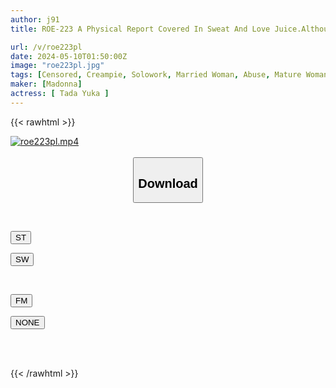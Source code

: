 ```yaml
---
author: j91
title: ROE-223 A Physical Report Covered In Sweat And Love Juice.Although It Was For The Sake Of My Beloved Son's Entrance Into Higher Education, My Body And Soul Were Drowning In Him... Arika Tada

url: /v/roe223pl
date: 2024-05-10T01:50:00Z
image: "roe223pl.jpg"
tags: [Censored, Creampie, Solowork, Married Woman, Abuse, Mature Woman, Mother	]
maker: [Madonna]
actress: [ Tada Yuka ]
---
```



{{< rawhtml >}}

<div class="video" data-videoid="rDVL0ZOoWZIbZ34">
    <a href="javascript:;">
        <img src="/v/roe223pl/roe223pl.jpg" width="WIDTH" height="HEIGHT" alt="roe223pl.mp4" loading="lazy">
    </a>
</div>

<script type="text/javascript" src="https://j91.asia/asset/on-demand-st.js"></script>

<br>
  <link rel="stylesheet" href="https://j91.asia/asset/bs5.css">
  
  <center>
  <button class="btn btn-primary" type="button" data-bs-toggle="collapse" data-bs-target=".multi-collapse" aria-expanded="false" aria-controls="multiCollapseExample1 multiCollapseExample2"><h2>Download</h2></button></center>
</p>
<div class="row">
  <div class="col">
    <div class="collapse multi-collapse" id="multiCollapseExample1">
      <div class="card card-body">
	      	      <br>
<div class="buttons">  
<p><a href="https://streamtape.to/v/rDVL0ZOoWZIbZ34" target="_blank"><button class="btn-hover color-3"><i class="fa fa-download"></i> ST</button></a></p>
<p><a href="https://asnwish.com/ukw8p6thw173" target="_blank"><button class="btn-hover color-2"><i class="fa fa-download"></i> SW</button></a></p></div>
    </div>
  </div>
</div>
  <div class="col">
    <div class="collapse multi-collapse" id="multiCollapseExample2">
      <div class="card card-body">
	      <br>
<div class="buttons">
<p><a href="https://filemoon.sx/d/r3k6bpxhi6ek"><button class="btn-hover color-8"><i class="fa fa-download"></i> FM</button></a></p>
<p><a href="javascript:;"><button class="btn-hover color-9"><i class="fa fa-download"></i> NONE</button></a></p></div>
<br><br>
      </div>
    </div>
  </div>
</div>

{{< /rawhtml >}}